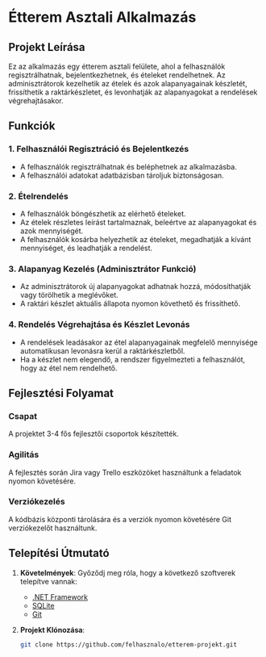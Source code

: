# Étterem Asztali Alkalmazás

## Projekt Leírása

Ez az alkalmazás egy étterem asztali felülete, ahol a felhasználók regisztrálhatnak, bejelentkezhetnek, és ételeket rendelhetnek. Az adminisztrátorok kezelhetik az ételek és azok alapanyagainak készletét, frissíthetik a raktárkészletet, és levonhatják az alapanyagokat a rendelések végrehajtásakor.

## Funkciók

### 1. Felhasználói Regisztráció és Bejelentkezés
- A felhasználók regisztrálhatnak és beléphetnek az alkalmazásba.
- A felhasználói adatokat adatbázisban tároljuk biztonságosan.

### 2. Ételrendelés
- A felhasználók böngészhetik az elérhető ételeket.
- Az ételek részletes leírást tartalmaznak, beleértve az alapanyagokat és azok mennyiségét.
- A felhasználók kosárba helyezhetik az ételeket, megadhatják a kívánt mennyiséget, és leadhatják a rendelést.

### 3. Alapanyag Kezelés (Adminisztrátor Funkció)
- Az adminisztrátorok új alapanyagokat adhatnak hozzá, módosíthatják vagy törölhetik a meglévőket.
- A raktári készlet aktuális állapota nyomon követhető és frissíthető.

### 4. Rendelés Végrehajtása és Készlet Levonás
- A rendelések leadásakor az étel alapanyagainak megfelelő mennyisége automatikusan levonásra kerül a raktárkészletből.
- Ha a készlet nem elegendő, a rendszer figyelmezteti a felhasználót, hogy az étel nem rendelhető.

## Fejlesztési Folyamat

### Csapat
A projektet 3-4 fős fejlesztői csoportok készítették.

### Agilitás
A fejlesztés során Jira vagy Trello eszközöket használtunk a feladatok nyomon követésére.

### Verziókezelés
A kódbázis központi tárolására és a verziók nyomon követésére Git verziókezelőt használtunk.

## Telepítési Útmutató

1. **Követelmények**: Győződj meg róla, hogy a következő szoftverek telepítve vannak:
   - [.NET Framework](https://dotnet.microsoft.com/)
   - [SQLite](https://www.sqlite.org/)
   - [Git](https://git-scm.com/)

2. **Projekt Klónozása**:
   ```bash
   git clone https://github.com/felhasznalo/etterem-projekt.git

